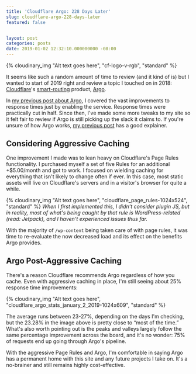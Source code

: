 ```yaml
---
title: 'Cloudflare Argo: 228 Days Later'
slug: cloudflare-argo-228-days-later
featured: false


layout: post
categories: posts
date: 2019-01-02 12:32:10.000000000 -08:00
---
```


{% cloudinary_img "Alt text goes here", "cf-logo-v-rgb", "standard" %}

It seems like such a random amount of time to review (and it kind of is) but I wanted to start of 2019 right and review a topic I touched on in 2018: [Cloudflare](https://cloudflare.com)'s [smart-routing](https://www.cloudflare.com/products/argo-smart-routing/) product, [Argo](https://www.cloudflare.com/products/argo-smart-routing/).

In [my previous post about Argo](/a-week-of-cloudflare-argo/), I covered the vast improvements to response times just by enabling the service. Response times were practically cut in half. Since then, I've made some more tweaks to my site so it felt fair to review if Argo is still picking up the slack it claims to. If you're unsure of how Argo works, [my previous post](/a-week-of-cloudflare-argo/) has a good explainer.

## Considering Aggressive Caching

One improvement I made was to lean heavy on Cloudflare's Page Rules functionality. I purchased myself a set of five Rules for an additional +$5.00/month and got to work. I focused on wielding caching for everything that isn't likely to change often if ever. In this case, most static assets will live on Cloudflare's servers and in a visitor's browser for quite a while.

{% cloudinary_img "Alt text goes here", "cloudflare_page_rules-1024x524", "standard" %}
_When I first implemented this, I didn't consider plugin JS, but in reality, most of what's being caught by that rule is WordPress-related (read: Jetpack), and I haven't experienced issues thus far._

With the majority of `/wp-content` being taken care of with page rules, it was time to re-evaluate the now decreased load and its effect on the benefits Argo provides.

## Argo Post-Aggressive Caching

There's a reason Cloudflare recommends Argo regardless of how you cache. Even with aggressive caching in place, I'm still seeing about 25% response time improvements:

{% cloudinary_img "Alt text goes here", "cloudflare_argo_stats_january_2_2019-1024x609", "standard" %}

The average runs between 23-27%, depending on the days I'm checking, but the 23.28% in the image above is pretty close to “most of the time.” What's also worth pointing out is the peaks and valleys largely follow the same percentage improvement across the board, and it's no wonder: 75% of requests end up going through Argo's pipeline.

With the aggressive Page Rules and Argo, I'm comfortable in saying Argo has a permanent home with this site and any future projects I take on. It's a no-brainer and still remains highly cost-effective.

